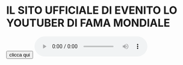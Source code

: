 # IL SITO UFFICIALE DI EVENITO LO YOUTUBER DI FAMA MONDIALE
<input type="button" value="clicca qui" onclick="alert('sus')"/>
  <audio autoplay controls>
<source type="audio/mpeg"src="take-on-me-flute-earrape.mp3">
  <source type="audio/ogg"src="take-on-me-flute-earrape.ogg">
  <source type="audio/wav"src="take-on-me-flute-earrape.wav">
 
</audio>
